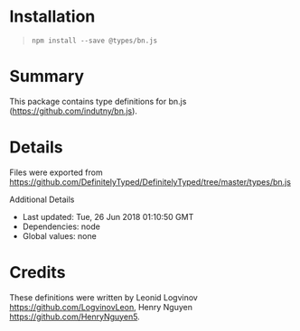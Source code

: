 # Installation
> `npm install --save @types/bn.js`

# Summary
This package contains type definitions for bn.js (https://github.com/indutny/bn.js).

# Details
Files were exported from https://github.com/DefinitelyTyped/DefinitelyTyped/tree/master/types/bn.js

Additional Details
 * Last updated: Tue, 26 Jun 2018 01:10:50 GMT
 * Dependencies: node
 * Global values: none

# Credits
These definitions were written by Leonid Logvinov <https://github.com/LogvinovLeon>, Henry Nguyen <https://github.com/HenryNguyen5>.
